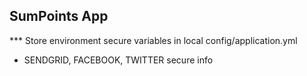## SumPoints App

*** Store environment secure variables in local config/application.yml 
- SENDGRID, FACEBOOK, TWITTER secure info